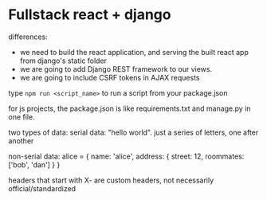 # Fullstack react + django

differences:

- we need to build the react application, and serving the built react app from django's static folder
- we are going to add Django REST framework to our views.
- we are going to include CSRF tokens in AJAX requests


type `npm run <script_name>` to run a script from your package.json


for js projects, the package.json is like requirements.txt and manage.py in one file.


two types of data:
serial data: "hello world". just a series of letters, one after another


non-serial data: 
alice = {
    name: 'alice',
    address: {
        street: 12,
        roommates: ['bob', 'dan']
    }
}

headers that start with X- are custom headers, not necessarily official/standardized